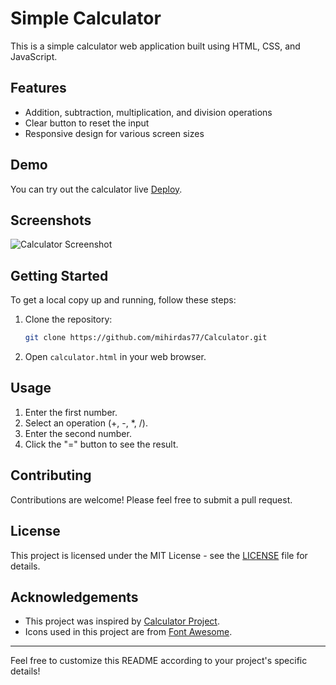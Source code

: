 # Simple Calculator

This is a simple calculator web application built using HTML, CSS, and JavaScript.

## Features

- Addition, subtraction, multiplication, and division operations
- Clear button to reset the input
- Responsive design for various screen sizes

## Demo

You can try out the calculator live [Deploy](https://mihir-simplecalculator.netlify.app/).

## Screenshots

![Calculator Screenshot](https://i.postimg.cc/76Hc9w15/Screenshot-2024-04-14-020047.png)

## Getting Started

To get a local copy up and running, follow these steps:

1. Clone the repository:

   ```bash
   git clone https://github.com/mihirdas77/Calculator.git
   ```

2. Open `calculator.html` in your web browser.

## Usage

1. Enter the first number.
2. Select an operation (+, -, *, /).
3. Enter the second number.
4. Click the "=" button to see the result.

## Contributing

Contributions are welcome! Please feel free to submit a pull request.

## License

This project is licensed under the MIT License - see the [LICENSE](LICENSE) file for details.

## Acknowledgements

- This project was inspired by [Calculator Project](https://github.com/another-user/calculator-project).
- Icons used in this project are from [Font Awesome](https://fontawesome.com/).

---

Feel free to customize this README according to your project's specific details!
